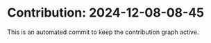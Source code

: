 # Contribution: 2024-12-08-08-45
This is an automated commit to keep the contribution graph active.
